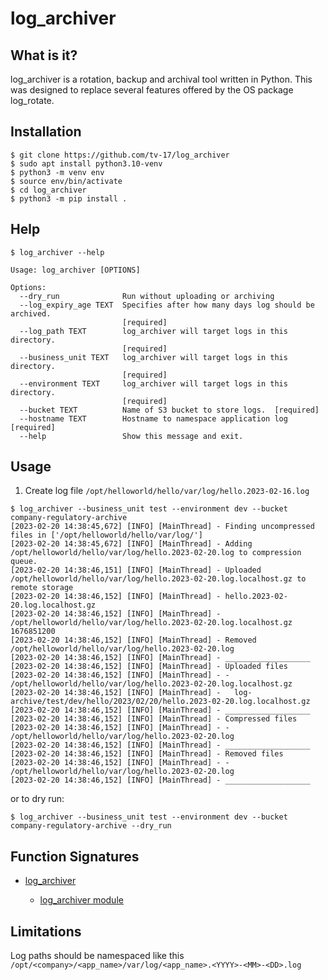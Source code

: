 # log_archiver

## What is it?
log_archiver is a rotation, backup and archival tool written in Python. 
This was designed to replace several features offered by the OS package log_rotate.

## Installation

```
$ git clone https://github.com/tv-17/log_archiver
$ sudo apt install python3.10-venv
$ python3 -m venv env
$ source env/bin/activate
$ cd log_archiver
$ python3 -m pip install .
```

## Help

```
$ log_archiver --help

Usage: log_archiver [OPTIONS]

Options:
  --dry_run              Run without uploading or archiving
  --log_expiry_age TEXT  Specifies after how many days log should be archived.
                         [required]
  --log_path TEXT        log_archiver will target logs in this directory.
                         [required]
  --business_unit TEXT   log_archiver will target logs in this directory.
                         [required]
  --environment TEXT     log_archiver will target logs in this directory.
                         [required]
  --bucket TEXT          Name of S3 bucket to store logs.  [required]
  --hostname TEXT        Hostname to namespace application log  [required]
  --help                 Show this message and exit.
```

## Usage 

1. Create log file `/opt/helloworld/hello/var/log/hello.2023-02-16.log`

```
$ log_archiver --business_unit test --environment dev --bucket company-regulatory-archive
[2023-02-20 14:38:45,672] [INFO] [MainThread] - Finding uncompressed files in ['/opt/helloworld/hello/var/log/']
[2023-02-20 14:38:45,672] [INFO] [MainThread] - Adding /opt/helloworld/hello/var/log/hello.2023-02-20.log to compression queue.
[2023-02-20 14:38:46,151] [INFO] [MainThread] - Uploaded /opt/helloworld/hello/var/log/hello.2023-02-20.log.localhost.gz to remote storage
[2023-02-20 14:38:46,152] [INFO] [MainThread] - hello.2023-02-20.log.localhost.gz
[2023-02-20 14:38:46,152] [INFO] [MainThread] - /opt/helloworld/hello/var/log/hello.2023-02-20.log.localhost.gz 1676851200
[2023-02-20 14:38:46,152] [INFO] [MainThread] - Removed /opt/helloworld/hello/var/log/hello.2023-02-20.log
[2023-02-20 14:38:46,152] [INFO] [MainThread] - ___________________
[2023-02-20 14:38:46,152] [INFO] [MainThread] - Uploaded files
[2023-02-20 14:38:46,152] [INFO] [MainThread] - - /opt/helloworld/hello/var/log/hello.2023-02-20.log.localhost.gz
[2023-02-20 14:38:46,152] [INFO] [MainThread] -   log-archive/test/dev/hello/2023/02/20/hello.2023-02-20.log.localhost.gz
[2023-02-20 14:38:46,152] [INFO] [MainThread] - ___________________
[2023-02-20 14:38:46,152] [INFO] [MainThread] - Compressed files
[2023-02-20 14:38:46,152] [INFO] [MainThread] - - /opt/helloworld/hello/var/log/hello.2023-02-20.log
[2023-02-20 14:38:46,152] [INFO] [MainThread] - ___________________
[2023-02-20 14:38:46,152] [INFO] [MainThread] - Removed files
[2023-02-20 14:38:46,152] [INFO] [MainThread] - - /opt/helloworld/hello/var/log/hello.2023-02-20.log
[2023-02-20 14:38:46,152] [INFO] [MainThread] - ___________________

```

or to dry run:
```
$ log_archiver --business_unit test --environment dev --bucket company-regulatory-archive --dry_run
```


## Function Signatures

* [log_archiver](docs/modules.md)

    * [log_archiver module](docs/log_archiver.md)

## Limitations
Log paths should be namespaced like this
`/opt/<company>/<app_name>/var/log/<app_name>.<YYYY>-<MM>-<DD>.log`

